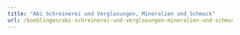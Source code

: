 ```yaml
---
title: "Abi Schreinerei und Verglasungen, Mineralien und Schmuck"
url: /boeblingen/abi-schreinerei-und-verglasungen-mineralien-und-schmuck/
---
```

